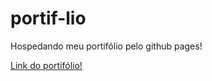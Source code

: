 # portif-lio
Hospedando meu portifólio pelo github pages!

<a href="https://andradedevweb.github.io/portif-lio/">Link do portifólio!</a>
